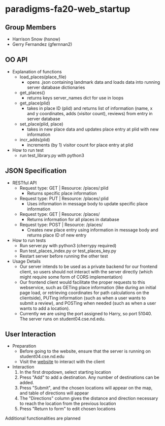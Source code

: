 # paradigms-fa20-web_startup

## Group Members
 - Harrison Snow (hsnow)
 - Gerry Fernandez (gfernnan2)

## OO API
 + Explanation of functions
   + load_places(place_file)
     + opens .json containing landmark data and loads data into running server database dictionaries
   + get_places()
     + returns keys server_names dict for use in loops
   + get_place(plid)
     + takes in place ID (plid) and returns list of information (name, x and y coordinates, adds (visitor count), reviews) from entry in server database
   + set_place(plid, place)
     + takes in new place data and updates place entry at plid with new information
   + incr_adds(plid)
     + increments (by 1) visitor count for place entry at plid
 + How to run test
   + run test_library.py with python3

## JSON Specification
 + RESTful API
   + Request type: GET  | Resource: /places/:plid
     + Returns specific place information
   + Request type: PUT  | Resource: /places/:plid
     + Uses information in message body to update specific place information 
   + Request type: GET  | Resource: /places/
     + Returns information for all places in database
   + Request type: POST | Resource: /places/
     + Creates new place entry using information in message body and returns place ID of new entry
 + How to run tests
   + Run server.py with python3 (cherrypy required)
   + Run test_places_index.py or test_places_key.py
   + Restart server before running the other test
 + Usage Details
   + Our server intends to be used as a private backend for our frontend client, so users should not interact with the server directly (which might require some form of CORS implementation)
   + Our frontend client would facilitate the proper requests to this webservice, such as GETing place information (like during an initial page load, or retrieving coordinates for path calculations on the clientside), PUTing information (such as when a user wants to submit a review), and POSTing when needed (such as when a user wants to add a location).
   + Currently we are using the port assigned to Harry, so port 51040. The server runs on student04.cse.nd.edu.

## User Interaction
 + Preparation
   + Before going to the website, ensure that the server is running on student04.cse.nd.edu
   + Visit the [website](http://hsnow567.gitlab.io/paradigms-fa20-web_startup/jsfrontend/index_map.html) to interact with the client
 + Interaction
   1. In the first dropdown, select starting location
   2. Press "Add" to add a destination. Any number of destinations can be added.
   3. Press "Submit", and the chosen locations will appear on the map, and table of directions will appear
   4. The "Directions" column gives the distance and direction necessary to reach the location from the previous location
   5. Press "Return to form" to edit chosen locations
    
Additional functionalities are planned
